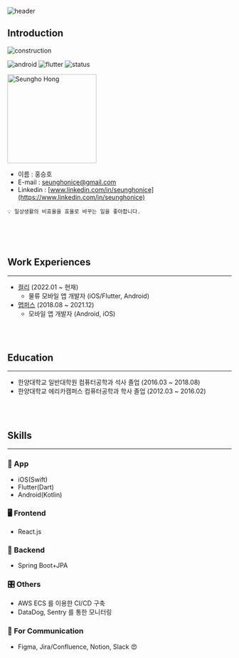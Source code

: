 ![header](https://capsule-render.vercel.app/api?type=waving&color=auto&height=300&section=header&text=Resume&fontSize=80)

## Introduction
![construction](https://img.shields.io/badge/resume-under_construction-yellowgreen)

![android](https://img.shields.io/badge/android-%233DDC84.svg?&logo=android&logoColor=black)
![flutter](https://img.shields.io/badge/flutter-%2302569B.svg?&logo=flutter&logoColor=white)
![status](https://img.shields.io/badge/hired-brightgreen.svg)


<img src="https://github-seunghonice.s3.ap-northeast-2.amazonaws.com/profile_photo.JPG" width="200px" height="auto" title="profile" alt="Seungho Hong"></img>

- 이름 : 홍승호
- E-mail : seunghonice@gmail.com
- Linkedin : [www.linkedin.com/in/seunghonice](https://www.linkedin.com/in/seunghonice)
```
💡 일상생활의 비효율을 효율로 바꾸는 일을 좋아합니다.
```


<br />
<br />
<br />

## Work Experiences
***
- [컬리](https://kurly.com) (2022.01 ~ 현재)
  - 물류 모바일 앱 개발자 (iOS/Flutter, Android)
- [맵퍼스](http://www.mappers.kr) (2018.08 ~ 2021.12)
  - 모바일 앱 개발자 (Android, iOS)

<br /><br />

## Education
***
- 한양대학교 일반대학원 컴퓨터공학과 석사 졸업 (2016.03 ~ 2018.08)
- 한양대학교 에리카캠퍼스 컴퓨터공학과 학사 졸업 (2012.03 ~ 2016.02)  

<br /><br />

## Skills
***
### 📱 App
- iOS(Swift)
- Flutter(Dart)
- Android(Kotlin)

### 🖥  Frontend 
- React.js
  
### 🤖  Backend 
- Spring Boot+JPA

### 🎛 Others
- AWS ECS 를 이용한 CI/CD 구축
- DataDog, Sentry 를 통한 모니터링

### 📡  For Communication
- Figma, Jira/Confluence, Notion, Slack 😍
